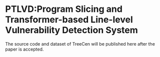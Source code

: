 # PTLVD:Program Slicing and Transformer-based Line-level Vulnerability Detection System
The source code and dataset of TreeCen will be published here after the paper is accepted.
